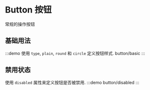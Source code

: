 # Button 按钮

常规的操作按钮

## 基础用法
:::demo 使用 `type`, `plain`, `round` 和 `circle` 定义按钮样式.
  button/basic
:::

## 禁用状态
使用 `disabled` 属性来定义按钮是否被禁用.
:::demo 
  button/disabled
:::

<!-- # 图标按钮
使用 `icon` 属性来为按钮添加图标。
:::demo
::: -->
